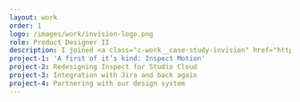```yaml
---
layout: work
order: 1
logo: /images/work/invision-logo.png
role: Product Designer II
description: I joined <a class="c-work__case-study-invision" href="https://www.invisionapp.com/">InVision</a> in 2018 to focus on the developer experience. I lead the <a class="c-work__case-study-invision" href="https://www.invisionapp.com/feature/inspect">Inspect</a> team, and supported <a class="c-work__case-study-invision" href="https://www.invisionapp.com/design-system-manager">Design System Manager</a> and <a class="c-work__case-study-invision" href="https://www.invisionapp.com/studio">Studio Cloud</a> products. We were responsible for delivering new experiences and improving existing features that helped software design and engineering teams around the world. In addition to product team work, I operated as the internal design system partner. I made sure every delivery team’s needs were met through bi-weekly office hours, contributed new components and icons, and led a large refactor of spacing and component sizes to set up all future teams for success.
project-1: 'A first of it’s kind: Inspect Motion'
project-2: Redesigning Inspect for Studio Cloud
project-3: Integration with Jira and back again
project-4: Partnering with our design system
---
```

